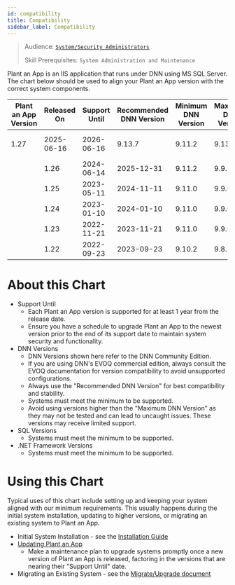 ```yaml
---
id: compatibility
title: Compatibility
sidebar_label: Compatibility
---
```


> Audience: [`System/Security Administrators`](/docs/audience#systemsecurity-administrators)
> 
> Skill Prerequisites: `System Administration and Maintenance`

Plant an App is an IIS application that runs under DNN using MS SQL Server.  The chart below should be used to align your Plant an App version with the correct system components.


| Plant an App Version | Released On | Support Until | Recommended DNN Version | Minimum DNN Version | Maximum DNN Version | Minimum SQL Version | Minimum .NET Framework | Notes |
| -------------------- | ----------- | ------------- | ----------------------- | --------------------| ------------------- | ------------------- | ---------------------- | ----- |
 | 1.27 | 2025-06-16 | 2026-06-16 | 9.13.7 | 9.11.2 | 9.13.7 | SQL Server 2016 | 4.7.2 |  |
                | 1.26 | 2024-06-14 | 2025-12-31 | 9.11.2 | 9.9.1 | 9.11.3 | SQL Server 2012 | 4.7.2 |  |
                | 1.25 | 2023-05-11 | 2024-11-11 | 9.11.0 | 9.9.0 | 9.11.3 | SQL Server 2012 | 4.7.2 |  |
                | 1.24 | 2023-01-10 | 2024-01-10 | 9.11.0 | 9.9.0 | 9.11.3 | SQL Server 2012 | 4.7.2 |  |
                | 1.23 | 2022-11-21 | 2023-11-21 | 9.11.0 | 9.9.0 | 9.11.0 | SQL Server 2012 | 4.7.2 |  |
                | 1.22 | 2022-09-23 | 2023-09-23 | 9.10.2 | 9.8.1 | 9.10.6 | SQL Server 2012 | 4.7.2 |  |
                


# About this Chart
- Support Until
  - Each Plant an App version is supported for at least 1 year from the release date.  
  - Ensure you have a schedule to upgrade Plant an App to the newest version prior to the end of its support date to maintain system security and functionality.
- DNN Versions
  - DNN Versions shown here refer to the DNN Community Edition.
  - If you are using DNN's EVOQ commercial edition, always consult the EVOQ documentation for version compatibility to avoid unsupported configurations.
  - Always use the "Recommended DNN Version" for best compatibility and stability.
  - Systems must meet the minimum to be supported.
  - Avoid using versions higher than the "Maximum DNN Version" as they may not be tested and can lead to uncaught issues. These versions may receive limited support.
- SQL Versions
  - Systems must meet the minimum to be supported.
- .NET Framework Versions
  - Systems must meet the minimum to be supported.

# Using this Chart
Typical uses of this chart include setting up and keeping your system aligned with our minimum requirements. This usually happens during the initial system installation, updating to higher versions, or migrating an existing system to Plant an App.
- Initial System Installation - see the [Installation Guide](https://learn.plantanapp.com/docs/current/general/installation-guide)
- [Updating Plant an App](https://learn.plantanapp.com/docs/current/updates/updating-plant-an-app)
  - Make a maintenance plan to upgrade systems promptly once a new version of Plant an App is released, factoring in the versions that are nearing their "Support Until" date.
- Migrating an Existing System - see the [Migrate/Upgrade document](https://learn.plantanapp.com/docs/current/important-notes/upgrading-dnnsharp-to-plant-an-app) 
